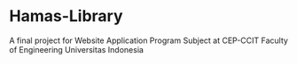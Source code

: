 # Hamas-Library
A final project for Website Application Program Subject at CEP-CCIT Faculty of Engineering Universitas Indonesia
